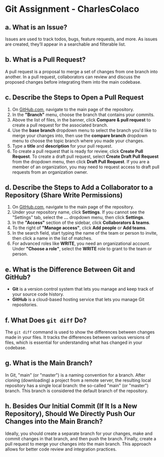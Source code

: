 # Git Assignment - CharlesColaco

## a. What is an Issue?

Issues are used to track todos, bugs, feature requests, and more. As issues are created, they’ll appear in a searchable and filterable list.

## b. What is a Pull Request?

A pull request is a proposal to merge a set of changes from one branch into another. In a pull request, collaborators can review and discuss the proposed changes before integrating them into the main codebase.

## c. Describe the Steps to Open a Pull Request

1. On [GitHub.com](https://github.com), navigate to the main page of the repository.
2. In the **"Branch"** menu, choose the branch that contains your commits.
3. Above the list of files, in the banner, click **Compare & pull request** to create a pull request for the associated branch.
4. Use the **base branch** dropdown menu to select the branch you'd like to merge your changes into, then use the **compare branch** dropdown menu to choose the topic branch where you made your changes.
5. Type a **title** and **description** for your pull request.
6. To create a pull request that is ready for review, click **Create Pull Request**. To create a draft pull request, select **Create Draft Pull Request** from the dropdown menu, then click **Draft Pull Request**. If you are a member of an organization, you may need to request access to draft pull requests from an organization owner.

## d. Describe the Steps to Add a Collaborator to a Repository (Share Write Permissions)

1. On [GitHub.com](https://github.com), navigate to the main page of the repository.
2. Under your repository name, click **Settings**. If you cannot see the "Settings" tab, select the **...** dropdown menu, then click **Settings**.
3. In the **"Access"** section of the sidebar, click **Collaborators & teams**.
4. To the right of **"Manage access"**, click **Add people** or **Add teams**.
5. In the search field, start typing the name of the team or person to invite, then click a name in the list of matches.
6. For advanced roles like **WRITE**, you need an organizational account. Under **"Choose a role"**, select the **WRITE** role to grant to the team or person.

## e. What is the Difference Between Git and GitHub?

- **Git** is a version control system that lets you manage and keep track of your source code history.
- **GitHub** is a cloud-based hosting service that lets you manage Git repositories.

## f. What Does `git diff` Do?

The `git diff` command is used to show the differences between changes made in your files. It tracks the differences between various versions of files, which is essential for understanding what has changed in your codebase.

## g. What is the Main Branch?

In Git, "main" (or "master") is a naming convention for a branch. After cloning (downloading) a project from a remote server, the resulting local repository has a single local branch: the so-called "main" (or "master") branch. This branch is considered the default branch of the repository.

## h. Besides Our Initial Commit (If It Is a New Repository), Should We Directly Push Our Changes into the Main Branch?

Ideally, you should create a separate branch for your changes, make and commit changes in that branch, and then push the branch. Finally, create a pull request to merge your changes into the main branch. This approach allows for better code review and integration practices.
